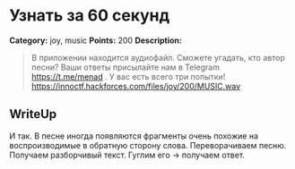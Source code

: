 # Узнать за 60 секунд


**Category:** joy, music
**Points:** 200
**Description:**

> В приложении находится аудиофайл. Сможете угадать, кто автор песни? Ваши ответы присылайте нам в Telegram https://t.me/menad . У вас есть всего три попытки!
> https://innoctf.hackforces.com/files/joy/200/MUSIC.wav

## WriteUp 

И так. В песне иногда появляются фрагменты очень похожие на воспроизводимые в обратную сторону слова.
Переворачиваем песню. Получаем разборчивый текст. Гуглим его -> получаем ответ.
